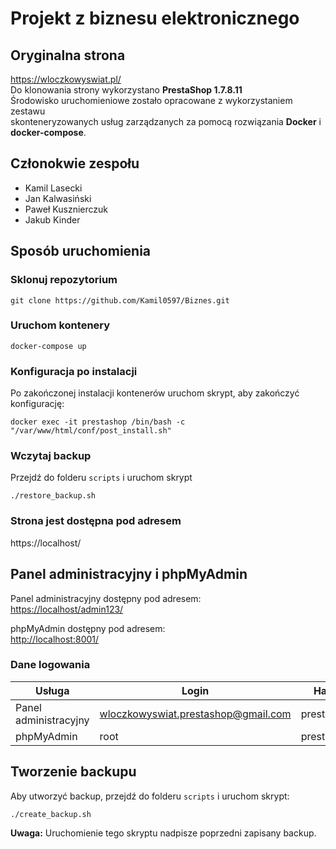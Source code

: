 # Projekt z biznesu elektronicznego
## Oryginalna strona
https://wloczkowyswiat.pl/  
Do klonowania strony wykorzystano **PrestaShop 1.7.8.11**  
Środowisko uruchomieniowe zostało opracowane z wykorzystaniem zestawu  
skonteneryzowanych usług zarządzanych za pomocą rozwiązania **Docker** i **docker-compose**.
## Członokwie zespołu 
- Kamil Lasecki
- Jan Kalwasiński
- Paweł Kusznierczuk
- Jakub Kinder
## Sposób uruchomienia
### Sklonuj repozytorium  
~~~
git clone https://github.com/Kamil0597/Biznes.git
~~~
### 

### Uruchom kontenery  
~~~
docker-compose up
~~~
### Konfiguracja po instalacji  
Po zakończonej instalacji kontenerów uruchom skrypt, aby zakończyć konfigurację:
~~~
docker exec -it prestashop /bin/bash -c "/var/www/html/conf/post_install.sh"
~~~
### Wczytaj backup
Przejdź do folderu `scripts` i uruchom skrypt
~~~
./restore_backup.sh
~~~
### Strona jest dostępna pod adresem  
https://localhost/
## Panel administracyjny i phpMyAdmin

Panel administracyjny dostępny pod adresem:  
[https://localhost/admin123/](https://localhost/admin123/)  

phpMyAdmin dostępny pod adresem:  
[http://localhost:8001/](http://localhost:8001/)

### Dane logowania

| Usługa               | Login                              | Hasło       |
|----------------------|------------------------------------|-------------|
| Panel administracyjny | wloczkowyswiat.prestashop@gmail.com | prestashop |
| phpMyAdmin           | root                              | prestashop  |
## Tworzenie backupu

Aby utworzyć backup, przejdź do folderu `scripts` i uruchom skrypt:
~~~
./create_backup.sh
~~~

**Uwaga:** Uruchomienie tego skryptu nadpisze poprzedni zapisany backup.



